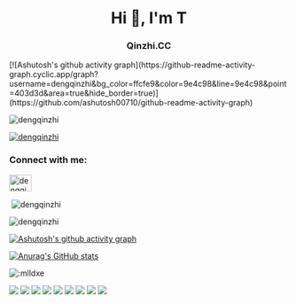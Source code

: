 <h1 align="center">Hi 👋, I'm T</h1>
<h3 align="center">Qinzhi.CC</h3>
[![Ashutosh's github activity graph](https://github-readme-activity-graph.cyclic.app/graph?username=dengqinzhi&bg_color=ffcfe9&color=9e4c98&line=9e4c98&point=403d3d&area=true&hide_border=true)](https://github.com/ashutosh00710/github-readme-activity-graph)

<p align="left"> <img src="https://komarev.com/ghpvc/?username=dengqinzhi&label=Profile%20views&color=0e75b6&style=flat" alt="dengqinzhi" /> </p>

<p align="left"> <a href="https://twitter.com/dengqinzhi" target="blank"><img src="https://img.shields.io/twitter/follow/dengqinzhi?logo=twitter&style=for-the-badge" alt="dengqinzhi" /></a> </p>

<h3 align="left">Connect with me:</h3>
<p align="left">
<a href="https://twitter.com/dengqinzhi" target="blank"><img align="center" src="https://raw.githubusercontent.com/rahuldkjain/github-profile-readme-generator/master/src/images/icons/Social/twitter.svg" alt="dengqinzhi" height="30" width="40" /></a>
</p>

<p>&nbsp;<img align="center" src="https://github-readme-stats.vercel.app/api?username=dengqinzhi&show_icons=true&locale=en" alt="dengqinzhi" /></p>

<p><img align="center" src="https://github-readme-streak-stats.herokuapp.com/?user=dengqinzhi&" alt="dengqinzhi" /></p>



[![Ashutosh's github activity graph](https://github-readme-activity-graph.cyclic.app/graph?username=dengqinzhi&bg_color=ffcfe9&color=9e4c98&line=9e4c98&point=403d3d&area=true&hide_border=true)](https://github.com/ashutosh00710/github-readme-activity-graph)



[![Anurag's GitHub stats](https://github-readme-stats.vercel.app/api?username=dengqinzhi)](https://github.com/anuraghazra/github-readme-stats)




![:mlldxe](https://count.getloli.com/get/@:dengqinzhi?theme=asoul) 



[![](https://img.shields.io/badge/Windows-10-2376bc?style=flat-square&logo=windows&logoColor=ffffff)](https://www.microsoft.com/windows/get-windows-10)
[![](https://img.shields.io/badge/-HTML5-E34F26?style=flat-square&logo=html5&logoColor=white)](https://html.spec.whatwg.org/)
[![](https://img.shields.io/badge/-CSS3-1572B6?style=flat-square&logo=css3&logoColor=white)](https://www.w3.org/Style/CSS/)
[![](https://img.shields.io/badge/-JavaScript-f7e018?style=flat-square&logo=javascript&logoColor=white)](https://www.ecma-international.org/)
[![](https://img.shields.io/badge/-Git-f05032?style=flat-square&logo=git&logoColor=white)](https://git-scm.com/)
[![](https://img.shields.io/badge/-PHP-777bb4?style=flat-square&logo=php&logoColor=ffffff)](https://www.php.net/)
[![](https://img.shields.io/badge/-Node.js-43853d?style=flat-square&logo=node.js&logoColor=ffffff)](https://nodejs.org/)
[![](https://img.shields.io/badge/-NPM-cb3837?style=flat-square&logo=npm&logoColor=white)](https://npmjs.com/)
[![](https://img.shields.io/badge/-MySQL-4479a1?style=flat-square&logo=mysql&logoColor=white)](https://www.mysql.com/)
